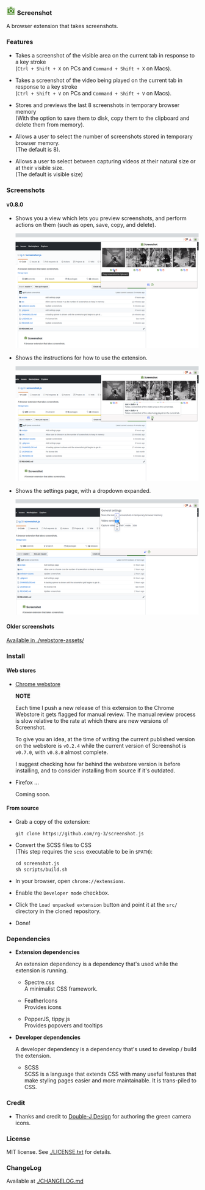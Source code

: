 ### ![logo](src/images/camera24.png) Screenshot

A browser extension that takes screenshots.

### Features

* Takes a screenshot of the visible area on the current tab in response to
  a key stroke  
  (`Ctrl + Shift + X` on PCs and  `Command + Shift + X` on Macs).

* Takes a screenshot of the video being played on the current tab in response to
  a key stroke  
  (`Ctrl + Shift + V` on PCs and  `Command + Shift + V` on Macs).

* Stores and previews the last 8 screenshots in temporary browser memory  
  (With the option to save them to disk, copy them to the clipboard and delete
   them from memory).

* Allows a user to select the number of screenshots stored in temporary browser memory.  
  (The default is 8).

* Allows a user to select between capturing videos at their natural size or at
  their visible size.   
  (The default is visible size)

### Screenshots

#### v0.8.0

* Shows you a view which lets you preview screenshots, and perform actions on
  them (such as open, save, copy, and delete).

  ![screenshot](./webstore-assets/v0.8.0/copy_screenshot_v0.8.0_1280x800.png)

* Shows the instructions for how to use the extension.

  ![screenshot](./webstore-assets/v0.8.0/help_screenshot_v0.8.0_1280x800.png)

* Shows the settings page, with a dropdown expanded.

  ![screenshot](./webstore-assets/v0.8.0/settings_screenshot_v0.8.0_1280x800-1.png)

#### Older screenshots

[Available in ./webstore-assets/](./webstore-assets/)

### Install

#### Web stores

* [Chrome webstore](https://chrome.google.com/webstore/detail/screenshot/ehmcpclingghgidajkpodncclbginiak)

  __NOTE__

  Each time I push a new release of this extension to the Chrome Webstore it gets
  flagged for manual review. The manual review process is slow relative to the
  rate at which there are new versions of Screenshot.

  To give you an idea, at the time of writing the current published version on
  the webstore is `v0.2.4` while the current version of Screenshot is `v0.7.0`,
  with `v0.8.0` almost complete.

  I suggest checking how far behind the webstore version is before installing,
  and to consider installing from source if it's outdated.

* Firefox ...

  Coming soon.

#### From source

* Grab a copy of the extension:

      git clone https://github.com/rg-3/screenshot.js

* Convert the SCSS files to CSS  
  (This step requires the `scss` executable to be in `$PATH`):

      cd screenshot.js
      sh scripts/build.sh

* In your browser, open `chrome://extensions`.

* Enable the `Developer mode` checkbox.

* Click the `Load unpacked extension` button and point it at the `src/`
  directory in the cloned repository.

* Done!

### Dependencies

  * **Extension dependencies**

    An extension dependency is a dependency that's used while the extension
    is running.

    * Spectre.css  
      A minimalist CSS framework.

    * FeatherIcons  
      Provides icons

    * PopperJS, tippy.js  
      Provides popovers and tooltips

  * **Developer dependencies**

    A developer dependency is a dependency that's used to develop / build the
    extension.

      * SCSS  
        SCSS is a language that extends CSS with many useful features that make
        styling pages easier and more maintainable. It is trans-piled to CSS.

### Credit

  * Thanks and credit to
    [Double-J Design](http://www.iconarchive.com/artist/double-j-design.html)
    for authoring the green camera icons.

### License

MIT license. See [./LICENSE.txt](./LICENSE.txt) for details.

### ChangeLog

Available at [./CHANGELOG.md](./CHANGELOG.md)
